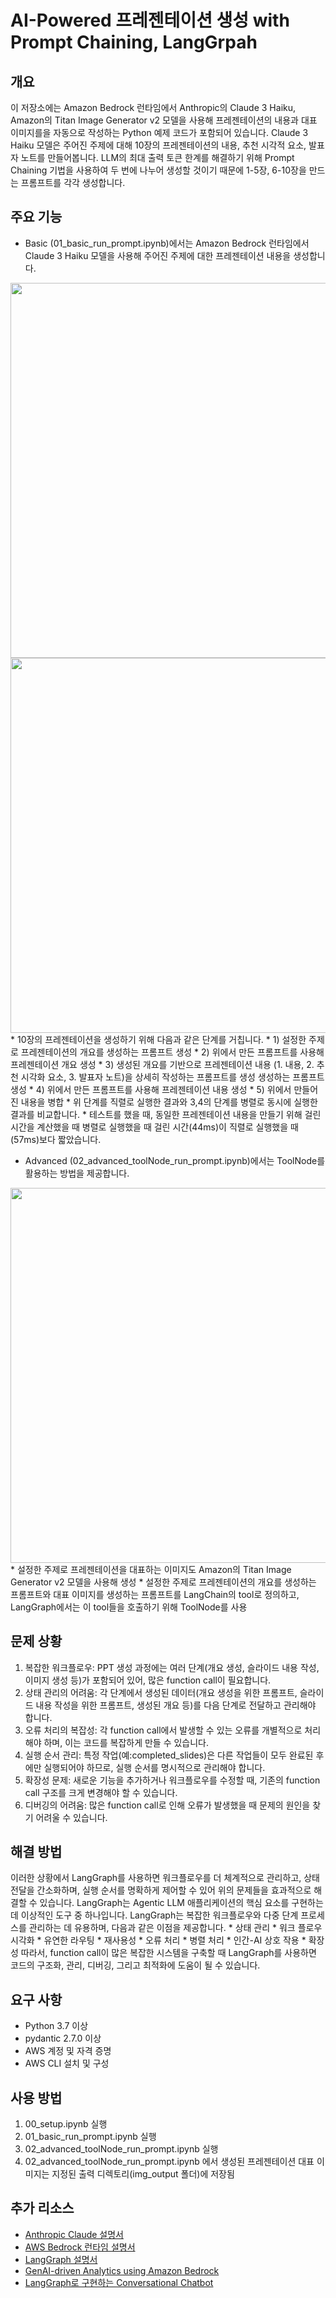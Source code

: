 # AI-Powered 프레젠테이션 생성 with Prompt Chaining, LangGrpah

## 개요
이 저장소에는 Amazon Bedrock 런타임에서 Anthropic의 Claude 3 Haiku, Amazon의 Titan Image Generator v2 모델을 사용해 프레젠테이션의 내용과 대표 이미지를을 자동으로 작성하는 Python 예제 코드가 포함되어 있습니다. Claude 3 Haiku 모델은 주어진 주제에 대해 10장의 프레젠테이션의 내용, 추천 시각적 요소, 발표자 노트를 만들어봅니다. LLM의 최대 출력 토큰 한계를 해결하기 위해 Prompt Chaining 기법을 사용하여 두 번에 나누어 생성할 것이기 때문에 1-5장, 6-10장을 만드는 프롬프트를 각각 생성합니다. 

## 주요 기능
* Basic (01_basic_run_prompt.ipynb)에서는 Amazon Bedrock 런타임에서 Claude 3 Haiku 모델을 사용해 주어진 주제에 대한 프레젠테이션 내용을 생성합니다. 
<img src="./imgs/basic_workflow_serial.png"  width="600">
<img src="./imgs/basic_workflow_parallel.png"  width="600">
    * 10장의 프레젠테이션을 생성하기 위해 다음과 같은 단계를 거칩니다.
        * 1) 설정한 주제로 프레젠테이션의 개요를 생성하는 프롬프트 생성 
        * 2) 위에서 만든 프롬프트를 사용해 프레젠테이션 개요 생성
        * 3) 생성된 개요를 기반으로 프레젠테이션 내용 (1. 내용, 2. 추천 시각화 요소, 3. 발표자 노트)을 상세히 작성하는 프롬프트를 생성  생성하는 프롬프트 생성
        * 4) 위에서 만든 프롬프트를 사용해 프레젠테이션 내용 생성
        * 5) 위에서 만들어진 내용을 병합
    * 위 단계를 직렬로 실행한 결과와 3,4의 단계를 병렬로 동시에 실행한 결과를 비교합니다.
        * 테스트를 했을 때, 동일한 프레젠테이션 내용을 만들기 위해 걸린 시간을 계산했을 때 병렬로 실행했을 때 걸린 시간(44ms)이 직렬로 실행했을 때(57ms)보다 짧았습니다.

* Advanced (02_advanced_toolNode_run_prompt.ipynb)에서는 ToolNode를 활용하는 방법을 제공합니다. 
<img src="./imgs/advanced_workflow.png"  width="600">
    * 설정한 주제로 프레젠테이션을 대표하는 이미지도 Amazon의 Titan Image Generator v2 모델을 사용해 생성
    * 설정한 주제로 프레젠테이션의 개요를 생성하는 프롬프트와 대표 이미지를 생성하는 프롬프트를 LangChain의 tool로 정의하고, LangGraph에서는 이 tool들을 호출하기 위해 ToolNode를 사용

## 문제 상황
1. 복잡한 워크플로우: PPT 생성 과정에는 여러 단계(개요 생성, 슬라이드 내용 작성, 이미지 생성 등)가 포함되어 있어, 많은 function call이 필요합니다. 
2. 상태 관리의 어려움: 각 단계에서 생성된 데이터(개요 생성을 위한 프롬프트, 슬라이드 내용 작성을 위한 프롬프트, 생성된 개요 등)를 다음 단계로 전달하고 관리해야 합니다.
3. 오류 처리의 복잡성: 각 function call에서 발생할 수 있는 오류를 개별적으로 처리해야 하며, 이는 코드를 복잡하게 만들 수 있습니다.
4. 실행 순서 관리: 특정 작업(예:completed_slides)은 다른 작업들이 모두 완료된 후에만 실행되어야 하므로, 실행 순서를 명시적으로 관리해야 합니다.
5. 확장성 문제: 새로운 기능을 추가하거나 워크플로우를 수정할 때, 기존의 function call 구조를 크게 변경해야 할 수 있습니다.
6. 디버깅의 어려움: 많은 function call로 인해 오류가 발생했을 때 문제의 원인을 찾기 어려울 수 있습니다.

## 해결 방법
이러한 상황에서 LangGraph를 사용하면 워크플로우를 더 체계적으로 관리하고, 상태 전달을 간소화하며, 실행 순서를 명확하게 제어할 수 있어 위의 문제들을 효과적으로 해결할 수 있습니다. LangGraph는 Agentic LLM 애플리케이션의 핵심 요소를 구현하는데 이상적인 도구 중 하나입니다. LangGraph는 복잡한 워크플로우와 다중 단계 프로세스를 관리하는 데 유용하며, 다음과 같은 이점을 제공합니다.
    * 상태 관리
    * 워크 플로우 시각화
    * 유연한 라우팅
    * 재사용성
    * 오류 처리
    * 병렬 처리
    * 인간-AI 상호 작용
    * 확장성
따라서, function call이 많은 복잡한 시스템을 구축할 때 LangGraph를 사용하면 코드의 구조화, 관리, 디버깅, 그리고 최적화에 도움이 될 수 있습니다.

## 요구 사항
* Python 3.7 이상
* pydantic 2.7.0 이상
* AWS 계정 및 자격 증명
* AWS CLI 설치 및 구성

## 사용 방법
1. 00_setup.ipynb 실행
2. 01_basic_run_prompt.ipynb 실행
3. 02_advanced_toolNode_run_prompt.ipynb 실행
4. 02_advanced_toolNode_run_prompt.ipynb 에서 생성된 프레젠테이션 대표 이미지는 지정된 출력 디렉토리(img_output 폴더)에 저장됨

## 추가 리소스
* [Anthropic Claude 설명서](https://docs.anthropic.com/claude/docs/intro-to-claude)
* [AWS Bedrock 런타임 설명서](https://docs.aws.amazon.com/ko_kr/bedrock/latest/userguide/service_code_examples_bedrock-runtime.html)
* [LangGraph 설명서](https://langchain-ai.github.io/langgraph/)
* [GenAI-driven Analytics using Amazon Bedrock](https://github.com/aws-samples/aws-ai-ml-workshop-kr/tree/master/genai/aws-gen-ai-kr/20_applications/09_genai_analytics)
* [LangGraph로 구현하는 Conversational Chatbot](https://github.com/kyopark2014/langgraph-agent)
